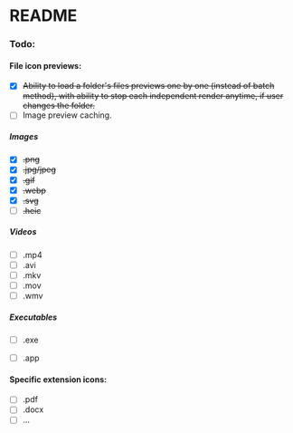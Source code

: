 # README
### Todo:
#### File icon previews:
- [x] ~~Ability to load a folder's files previews one by one (instead of batch method), with ability to stop each independent render anytime, if user changes the folder.~~
- [ ] Image preview caching.
##### Images
- [x] ~~.png~~
- [x] ~~.jpg/jpeg~~
- [x] ~~.gif~~
- [x] ~~.webp~~
- [x] ~~.svg~~
- [ ] ~~.heic~~
##### Videos
- [ ] .mp4
- [ ] .avi
- [ ] .mkv
- [ ] .mov
- [ ] .wmv
##### Executables
- [ ] .exe
- [ ] .app


#### Specific extension icons:
- [ ] .pdf
- [ ] .docx
- [ ] ...
